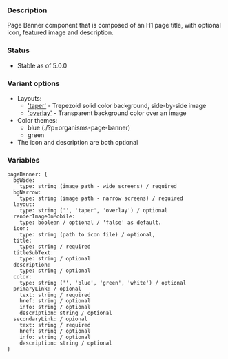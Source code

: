 ### Description
Page Banner component that is composed of an H1 page title, with optional icon, featured image and description.

### Status
* Stable as of 5.0.0

### Variant options
* Layouts: 
  - ['taper'](./?p=organisms-page-banner-as-large) - Trepezoid solid color background, side-by-side image
  - ['overlay'](./?p=organisms-page-banner-as-overlay) - Transparent background color over an image
* Color themes:
  - blue (./?p=organisms-page-banner)
  - green
* The icon and description are both optional

### Variables
~~~
pageBanner: {
  bgWide:
    type: string (image path - wide screens) / required
  bgNarrow:
    type: string (image path - narrow screens) / required
  layout:
    type: string ('', 'taper', 'overlay') / optional
  renderImageOnMobile:
    type: boolean / optional / 'false' as default.
  icon:
    type: string (path to icon file) / optional,
  title:
    type: string / required
  titleSubText:
    type: string / optional
  description:
    type: string / optional
  color:
    type: string ('', 'blue', 'green', 'white') / optional
  primaryLink: / opional
    text: string / required
    href: string / optional
    info: string / optional
    description: string / optional
  secondaryLink: / opional
    text: string / required
    href: string / optional
    info: string / optional
    description: string / optional
}
~~~